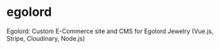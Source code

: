 # egolord
Egolord: Custom E-Commerce site and CMS for Egolord Jewelry (Vue.js, Stripe, Cloudinary, Node.js)
